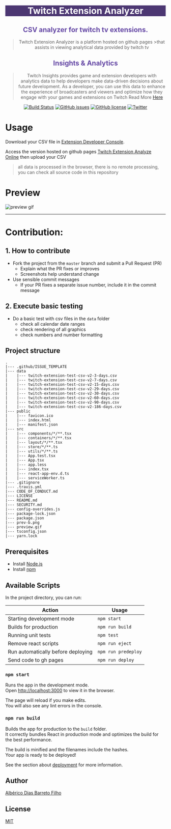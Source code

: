 <h1 align="center" style="color:#FFF; background: #4C3772;">
  Twitch Extension Analyzer
</h1>
<div align="center" >

<h2 style="color:#6447A4;"> CSV analyzer for twitch tv extensions.</h2>

> Twitch Extension Analyzer is a platform hosted on github pages >that assists in viewing analytical data provided by twitch tv

 <h2 style="color:#6447A4;">Insights & Analytics</h2>

> Twitch Insights provides game and extension developers with analytics data to help developers make data-driven decisions about future development. As a developer, you can use this data to enhance the experience of broadcasters and viewers and optimize how they engage with your games and extensions on Twitch
> Read More
> [Here](https://albericod.github.io/twitch-extension-analyze/)

[![Build Status](https://travis-ci.org/AlbericoD/twitch-extension-analyze.svg?branch=master)](https://travis-ci.org/AlbericoD/twitch-extension-analyze)
[![GitHub issues](https://img.shields.io/github/issues/AlbericoD/twitch-extension-analyze.svg)](https://github.com/AlbericoD/twitch-extension-analyze/issues)
[![GitHub license](https://img.shields.io/github/license/AlbericoD/twitch-extension-analyze.svg)](https://github.com/AlbericoD/twitch-extension-analyze/blob/master/LICENSE)
[![Twitter](https://img.shields.io/twitter/url/https/github.com/AlbericoD/twitch-extension-analyze.svg?style=social)](https://twitter.com/intent/tweet?text=Wow:&url=https%3A%2F%2Fgithub.com%2FAlbericoD%2Ftwitch-extension-analyze)

</div>

# Usage

Download your CSV file in [Extension Developer Console](https://dev.twitch.tv/console/extensions).

Access the version hosted on github pages [Twitch Extension Analyze Online](https://albericod.github.io/twitch-extension-analyze/) then upload your CSV

> all data is processed in the browser, there is no remote processing, you can check all source code in this repository

# Preview

![preview gif](https://raw.githubusercontent.com/AlbericoD/twitch-extension-analyze/master/preview.gif)

---

# Contribution:

## 1. How to contribute

- Fork the project from the `master` branch and submit a Pull Request (PR)
  - Explain what the PR fixes or improves
  - Screenshots help understand change
- Use sensible commit messages
  - If your PR fixes a separate issue number, include it in the commit message

## 2. Execute basic testing

- Do a basic test with csv files in the `data` folder
  - check all calendar date ranges
  - check rendering of all graphics
  - check numbers and number formatting

## Project structure

```text
.
|--- .github/ISSUE_TEMPLATE
|--- data
|    |--- twitch-extension-test-csv-v2-3-days.csv
|    |--- twitch-extension-test-csv-v2-7-days.csv
|    |--- twitch-extension-test-csv-v2-15-days.csv
|    |--- twitch-extension-test-csv-v2-29-days.csv
|    |--- twitch-extension-test-csv-v2-30-days.csv
|    |--- twitch-extension-test-csv-v2-60-days.csv
|    |--- twitch-extension-test-csv-v2-90-days.csv
|    |--- twitch-extension-test-csv-v2-186-days.csv
|--- public
|    |--- favicon.ico
|    |--- index.html
|    |--- manifest.json
|--- src
|    |--- components/*/**.tsx
|    |--- containers/*/**.tsx
|    |--- layout/*/**.tsx
|    |--- store/*/**.ts
|    |--- utils/*/**.ts
|    |--- App.test.tsx
|    |--- App.tsx
|    |--- app.less
|    |--- index.tsx
|    |--- react-app-env.d.ts
|    |--- serviceWorker.ts
|--- .gitignore
|--- .travis.yml
|--- CODE_OF_CONDUCT.md
|--- LICENSE
|--- README.md
|--- SECURITY.md
|--- config-overrides.js
|--- package-lock.json
|--- package.json
|--- prev-b.png
|--- preview.gif
|--- tsconfig.json
|--- yarn.lock
```

## Prerequisites

- Install [Node.js](https://nodejs.org)
- Install [npm](https://www.npmjs.com/)

## Available Scripts

In the project directory, you can run:

| Action                             | Usage               |
| ---------------------------------- | ------------------- |
| Starting development mode          | `npm start`         |
| Builds for production              | `npm run build`     |
| Running unit tests                 | `npm test`          |
| Remove react scripts               | `npm run eject`     |
| Run automatically before deploying | `npm run predeploy` |
| Send code to gh pages              | `npm run deploy`    |

### `npm start`

Runs the app in the development mode.<br>
Open [http://localhost:3000](http://localhost:3000) to view it in the browser.

The page will reload if you make edits.<br>
You will also see any lint errors in the console.

### `npm run build`

Builds the app for production to the `build` folder.<br>
It correctly bundles React in production mode and optimizes the build for the best performance.

The build is minified and the filenames include the hashes.<br>
Your app is ready to be deployed!

See the section about [deployment](https://facebook.github.io/create-react-app/docs/deployment) for more information.

## Author

[Albérico Dias Barreto Filho](https://twitter.com/bekoslove)

## License

[MIT](https://github.com/AlbericoD/twitch-extension-analyze/blob/master/LICENSE)
